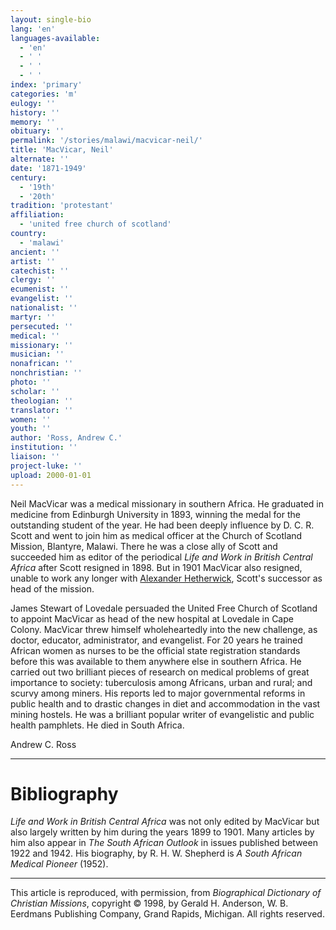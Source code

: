```yaml
---
layout: single-bio
lang: 'en'
languages-available:
  - 'en'
  - ' '
  - ' '
  - ' '
index: 'primary'
categories: 'm'
eulogy: ''
history: ''
memory: ''
obituary: ''
permalink: '/stories/malawi/macvicar-neil/'
title: 'MacVicar, Neil'
alternate: ''
date: '1871-1949'
century:
  - '19th'
  - '20th'
tradition: 'protestant'
affiliation:
  - 'united free church of scotland'
country:
  - 'malawi'
ancient: ''
artist: ''
catechist: ''
clergy: ''
ecumenist: ''
evangelist: ''
nationalist: ''
martyr: ''
persecuted: ''
medical: ''
missionary: ''
musician: ''
nonafrican: ''
nonchristian: ''
photo: ''
scholar: ''
theologian: ''
translator: ''
women: ''
youth: ''
author: 'Ross, Andrew C.'
institution: ''
liaison: ''
project-luke: ''
upload: 2000-01-01
---
```



Neil MacVicar was a medical missionary in southern Africa.
He graduated in medicine from Edinburgh University in 1893,
winning the medal for the outstanding student of the year.
He had been deeply influence by D. C. R. Scott and went to
join him as medical officer at the Church of Scotland Mission,
Blantyre, Malawi. There he was a close ally of Scott and succeeded
him as editor of the periodical *Life and Work in British
Central Africa* after Scott resigned in 1898. But in 1901
MacVicar also resigned, unable to work any longer with [Alexander
Hetherwick](hetherwick_alexander.html), Scott's successor as head of the mission.

James Stewart of Lovedale persuaded the United Free Church of Scotland to appoint MacVicar as head of the new hospital at Lovedale in Cape Colony. MacVicar threw himself wholeheartedly into the new challenge, as doctor, educator, administrator, and evangelist. For 20 years he trained African women as nurses to be the official state registration standards before this was available to them anywhere else in southern Africa. He carried out two brilliant pieces of research on medical problems of great importance to society: tuberculosis among Africans, urban and rural; and scurvy among miners. His reports led to major governmental reforms in public health and to drastic changes in diet and accommodation in the vast mining hostels. He was a brilliant popular writer of evangelistic and public health pamphlets. He died in South Africa.

Andrew C. Ross

---

# Bibliography

*Life and Work in British Central Africa* was not only edited by MacVicar but also largely written by him during the years 1899 to 1901. Many articles by him also appear in *The South African Outlook* in issues published between 1922 and 1942. His biography, by R. H. W. Shepherd is *A South African Medical Pioneer* (1952).

---

This article is reproduced, with permission, from *Biographical Dictionary of Christian Missions*, copyright © 1998, by Gerald H. Anderson, W. B. Eerdmans Publishing Company, Grand Rapids, Michigan. All rights reserved.